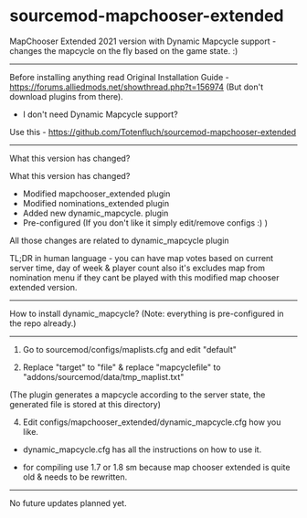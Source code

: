 # sourcemod-mapchooser-extended

MapChooser Extended  2021 version with Dynamic Mapcycle support - changes the mapcycle on the fly based on the game state. :) 

--------------------------

Before installing anything read Original Installation Guide - https://forums.alliedmods.net/showthread.php?t=156974 (But don't download plugins from there).

- I don't need Dynamic Mapcycle support?

Use this - https://github.com/Totenfluch/sourcemod-mapchooser-extended

--------------------------

What this version has changed?

What this version has changed?

- Modified mapchooser_extended plugin
- Modified nominations_extended plugin
- Added new dynamic_mapcycle. plugin
- Pre-configured (If you don't like it simply edit/remove configs :) )

All those changes are related to dynamic_mapcycle plugin

TL;DR in human language - you can have map votes based on current server time, day of week & player count also it's excludes map from nomination menu if they cant be played with this modified map chooser extended version.

--------------------------

How to install dynamic_mapcycle? (Note: everything is pre-configured in the repo already.)


------

1. Go to sourcemod/configs/maplists.cfg and edit "default"

2. Replace "target" to "file" & replace "mapcyclefile" to "addons/sourcemod/data/tmp_maplist.txt"

(The plugin generates a mapcycle according to the server state, the generated file is stored at this directory)

4. Edit configs/mapchooser_extended/dynamic_mapcycle.cfg how you like.

- dynamic_mapcycle.cfg has all the instructions on how to use it.

- for compiling use 1.7 or 1.8 sm because map chooser extended is quite old & needs to be rewritten.

------

No future updates planned yet. 

